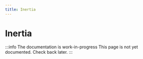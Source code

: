 ```yaml
---
title: Inertia
---
```


# Inertia

:::info The documentation is work-in-progress
This page is not yet documented. Check back later.
:::
